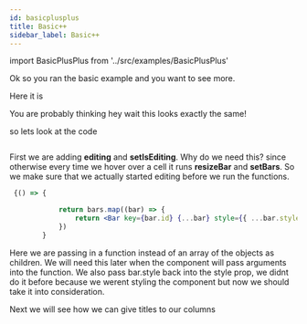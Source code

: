 ```yaml
---
id: basicplusplus
title: Basic++
sidebar_label: Basic++
---
```

import BasicPlusPlus from '../src/examples/BasicPlusPlus'

Ok so you ran the basic example and you want to see more.

Here it is 

<BasicPlusPlus />

You are probably thinking hey wait this looks exactly the same!

so lets look at the code

```jsx {5,10,15,31} file=../src/examples/BasicPlusPlus.js
```

First we are adding **editing** and **setIsEditing**. 
Why do we need this? since otherwise every time we hover over a cell it runs **resizeBar** and **setBars**. 
So we make sure that we actually started editing before we run the functions.


```jsx {1}
 {() => {

            return bars.map((bar) => {
                return <Bar key={bar.id} {...bar} style={{ ...bar.style, ...getPosition(bar.row, bar.column, bar.dimension) }} />
            })
        }
```
Here we are passing in a function instead of an array of the objects as children. We will need this later when the component will pass arguments into the function. 
We also pass bar.style back into the style prop, we didnt do it before because we werent styling the component but now we should take it into consideration. 


Next we will see how we can give titles to our columns

